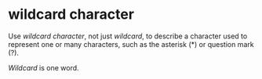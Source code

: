 # wildcard character

Use *wildcard character*, not just *wildcard*, to describe a character used to represent one or many characters, such as the asterisk (\*) or question mark (?).

*Wildcard* is one word.
